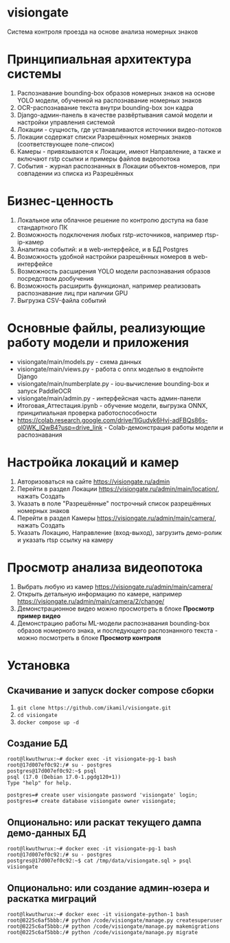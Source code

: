 # visiongate
Система контроля проезда на основе анализа номерных знаков

# Принципиальная архитектура системы
1. Распознавание bounding-box образов номерных знаков на основе YOLO модели, обученной на распознавание номерных знаков
2. OCR-распознавание текста внутри bounding-box зон кадра
3. Django-админ-панель в качестве развёртывания самой модели и настройки управления системой
4. Локации - сущность, где устанавливаются источники видео-потоков
5. Локации содержат списки Разрешённых номерных знаков (соответствующее поле-список)
6. Камеры - привязываются к Локации, имеют Направление, а также и включают rstp ссылки и примеры файлов видеопотока
7. События - журнал распознанных в Локации объектов-номеров, при совпадении из списка из Разрешённых

# Бизнес-ценность
1. Локальное или облачное решение по контролю доступа на базе стандартного ПК
2. Возможность подключения любых rstp-источников, например rtsp-ip-камер
3. Аналитика событий: и в web-интерфейсе, и в БД Postgres
4. Возможность удобной настройки разрешённых номеров в web-интерфейсе
5. Возможность расширения YOLO модели распознавания образов посредством дообучения
6. Возможность расширить функционал, например реализовать распознавание лиц при наличии GPU
7. Выгрузка CSV-файла событий

# Основные файлы, реализующие работу модели и приложения
- visiongate/main/models.py - схема данных
- visiongate/main/views.py - работа с onnx моделью в ендпойнте Django
- visiongate/main/numberplate.py - iou-вычисление bounding-box и запуск PaddleOCR
- visiongate/main/admin.py - интерфейсная часть админ-панели
- Итоговая_Аттестация.ipynb - обучение модели, выгрузка ONNX, принципиальная проверка работоспособности
- https://colab.research.google.com/drive/1IGudyk6Hvj-adFBQs86s-ol0WK_IQwB4?usp=drive_link - Colab-демонстрация работы модели и распознавания

# Настройка локаций и камер
1. Авторизоваться на сайте https://visiongate.ru/admin
2. Перейти в раздел Локации https://visiongate.ru/admin/main/location/, нажать Создать
3. Указать в поле "Разрешённые" построчный список разрешённых номерных знаков
4. Перейти в раздел Камеры https://visiongate.ru/admin/main/camera/, нажать Создать
5. Указать Локацию, Направление (вход-выход), загрузить демо-ролик и указать rtsp ссылку на камеру

# Просмотр анализа видеопотока
1. Выбрать любую из камер https://visiongate.ru/admin/main/camera/
2. Открыть детальную информацию по камере, например https://visiongate.ru/admin/main/camera/2/change/
3. Демонстрационное видео можно просмотреть в блоке **Просмотр пример видео**
4. Демонстрацию работы ML-модели распознавания bounding-box образов номерного знака, и последующего распознанного текста - можно посмотреть в блоке **Просмотр контроля**  

# Установка
## Скачивание и запуск docker compose сборки
1. `git clone https://github.com/ikamil/visiongate.git`
2. `cd visiongate`
3. `docker compose up -d`

## Создание БД
```
root@lkwuthwrux:~# docker exec -it visiongate-pg-1 bash
root@17d007ef0c92:/# su - postgres
postgres@17d007ef0c92:~$ psql
psql (17.0 (Debian 17.0-1.pgdg120+1))
Type "help" for help.

postgres=# create user visiongate password 'visiongate' login;
postgres=# create database visiongate owner visiongate;
```
## Опционально: или раскат текущего дампа демо-данных БД
```
root@lkwuthwrux:~# docker exec -it visiongate-pg-1 bash
root@17d007ef0c92:/# su - postgres
postgres@17d007ef0c92:~$ cat /tmp/data/visiongate.sql > psql visiongate
```
## Опционально: или создание админ-юзера и раскатка миграций
```
root@lkwuthwrux:~# docker exec -it visiongate-python-1 bash
root@8225c6af5bbb:/# python /code/visiongate/manage.py createsuperuser
root@8225c6af5bbb:/# python /code/visiongate/manage.py makemigrations
root@8225c6af5bbb:/# python /code/visiongate/manage.py migrate
```
